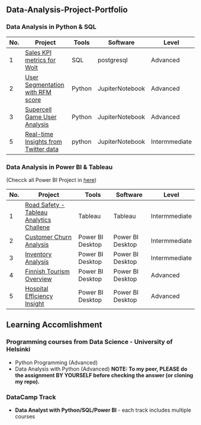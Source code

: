 ## Data-Analysis-Project-Portfolio
### Data Analysis in Python & SQL

| No. | Project | Tools | Software | Level |
|----------|----------|----------|----------|----------|
| 1 | [Sales KPI metrics for Wolt](https://github.com/Hannah-Abi/Sales-KPIs---delivery-service)| SQL | postgresql | Advanced |
| 2 | [User Segmentation with RFM score](https://github.com/Hannah-Abi/user-segmentation-analysis-Wolt) | Python | JupiterNotebook | Advanced |
| 3 | [Supercell Game User Analysis](https://github.com/Hannah-Abi/mobile-game-analytics) | Python | JupiterNotebook | Advanced |
| 5 | [Real-time Insights from Twitter data](https://github.com/Hannah-Abi/Twitter-a-hot-trend) | python | JupiterNotebook | Intermmediate |

### Data Analysis in Power BI & Tableau 
(Checck all Power BI Project in [here](https://github.com/Hannah-Abi/Power-BI-Data-Analysis-Projects.git))

| No. | Project | Tools | Software | Level |
|----------|----------|----------|----------|----------|
| 1 | [Road Safety - Tableau Analytics Challene](https://github.com/Hannah-Abi/Road-Safety-in-Finland) | Tableau | Tableau | Intermmediate |
| 2 | [Customer Churn Analysis](https://github.com/Hannah-Abi/Power-BI-Data-Analysis-Projects/tree/2909f84d1371ce23f4d772c2df6512b47ea8fed4/Customer%20Churn%20Analysis) | Power BI Desktop | Power BI Desktop | Intermmediate |
| 3 | [Inventory Analysis](https://github.com/Hannah-Abi/Power-BI-Data-Analysis-Projects/tree/201891352e317bbc792f7cd897a9ca08cb7fec9c/Inventory%20Analysis) | Power BI Desktop | Power BI Desktop | Intermmediate |
| 4 | [Finnish Tourism Overview](https://github.com/Hannah-Abi/Finnish-tourism-overview) | Power BI Desktop | Power BI Desktop | Advanced |
| 5 | [Hospital Efficiency Insight](https://github.com/Hannah-Abi/Power-BI-Data-Analysis-Projects/tree/3fcc41c107e500deac8a9b0a189ccabe29aec071/Hospital%20Efficiency%20Insight) | Power BI Desktop | Power BI Desktop | Advanced |

## Learning Accomlishment 
### Programming courses from Data Science - University of Helsinki
- Python Programming (Advanced)
- Data Analysis with Python (Advanced)
**NOTE: To my peer, PLEASE do the assignment BY YOURSELF before checking the answer (or cloning my repo).**
### DataCamp Track 
- **Data Analyst with Python/SQL/Power BI** - each track includes multiple courses 



